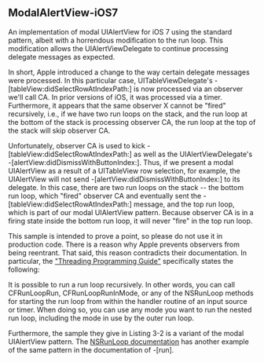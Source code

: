 ## ModalAlertView-iOS7

An implementation of modal UIAlertView for iOS 7 using the standard pattern, albeit with a horrendous modification to the run loop.  This modification allows the UIAlertViewDelegate to continue processing delegate messages as expected.

In short, Apple introduced a change to the way certain delegate messages were processed.  In this particular case, UITableViewDelegate's -[tableView:didSelectRowAtIndexPath:] is now processed via an observer we'll call CA.  In prior versions of iOS, it was processed via a timer.  Furthermore, it appears that the same observer X cannot be "fired" recursively, i.e., if we have two run loops on the stack, and the run loop at the bottom of the stack is processing observer CA, the run loop at the top of the stack will skip observer CA.

Unfortunately, observer CA is used to kick -[tableView:didSelectRowAtIndexPath:] as well as the UIAlertViewDelegate's -[alertView:didDismissWithButtonIndex:].  Thus, if we present a modal UIAlertView as a result of a UITableView row selection, for example, the UIAlertView will not send -[alertView:didDismissWithButtonIndex:] to its delegate.  In this case, there are two run loops on the stack -- the bottom run loop, which "fired" observer CA and eventually sent the -[tableView:didSelectRowAtIndexPath:] message, and the top run loop, which is part of our modal UIAlertView pattern.  Because observer CA is in a firing state inside the bottom run loop, it will never "fire" in the top run loop.

This sample is intended to prove a point, so please do not use it in production code.  There is a reason why Apple prevents observers from being reentrant.  That said, this reason contradicts their documentation.  In particular, the ["Threading Programming Guide"](https://developer.apple.com/library/ios/documentation/cocoa/Conceptual/Multithreading/RunLoopManagement/RunLoopManagement.html) specifically states the following:

It is possible to run a run loop recursively. In other words, you can call CFRunLoopRun, CFRunLoopRunInMode, or any of the NSRunLoop methods for starting the run loop from within the handler routine of an input source or timer. When doing so, you can use any mode you want to run the nested run loop, including the mode in use by the outer run loop.

Furthermore, the sample they give in Listing 3-2 is a variant of the modal UIAlertView pattern.  The [NSRunLoop documentation](https://developer.apple.com/library/mac/documentation/cocoa/reference/foundation/classes/nsrunloop_class/reference/reference.html) has another example of the same pattern in the documentation of -[run].
